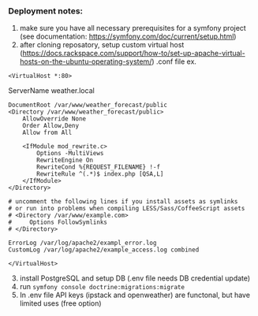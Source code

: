 ### Deployment notes:

1) make sure you have all necessary prerequisites for a symfony project (see documentation: https://symfony.com/doc/current/setup.html)
2) after cloning reposatory, setup custom virtual host (https://docs.rackspace.com/support/how-to/set-up-apache-virtual-hosts-on-the-ubuntu-operating-system/) .conf file ex.

`<VirtualHost *:80>`

ServerName weather.local

    DocumentRoot /var/www/weather_forecast/public
    <Directory /var/www/weather_forecast/public>
        AllowOverride None
        Order Allow,Deny
        Allow from All

        <IfModule mod_rewrite.c>
            Options -MultiViews
            RewriteEngine On
            RewriteCond %{REQUEST_FILENAME} !-f
            RewriteRule ^(.*)$ index.php [QSA,L]
        </IfModule>
    </Directory>

    # uncomment the following lines if you install assets as symlinks
    # or run into problems when compiling LESS/Sass/CoffeeScript assets
    # <Directory /var/www/example.com>
    #     Options FollowSymlinks
    # </Directory>

    ErrorLog /var/log/apache2/exampl_error.log
    CustomLog /var/log/apache2/example_access.log combined
`</VirtualHost>`

3) install PostgreSQL and setup DB (.env file needs DB credential update)
4) run `symfony console doctrine:migrations:migrate`
5) In .env file API keys (ipstack and openweather) are functonal, but have limited uses (free option)
